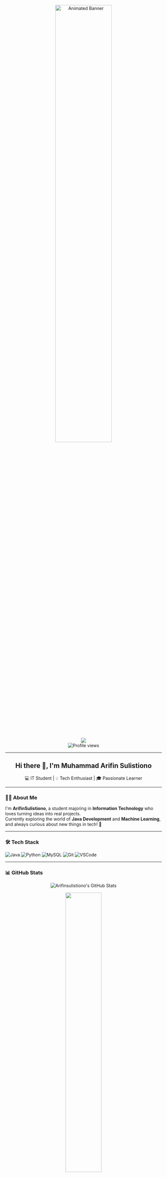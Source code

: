 <!-- Profil Rozalia - README GitHub -->

<p align="center">
  <img src="https://media1.tenor.com/m/7bL43aKBogcAAAAd/genshin-impact-hu-tao.gif" alt="Animated Banner" width="60%" />
</p>

<p align="center">
  <a href="https://www.instagram.com/arifin.sulistiono/#" target="_blank">
    <img src="https://img.shields.io/badge/Instagram-%23E4405F.svg?&style=for-the-badge&logo=instagram&logoColor=white" />
  </a>
  <br>
  <img src="https://komarev.com/ghpvc/?username=Arifinsulistiono&style=flat-square" alt="Profile views" />
</p>

---


<h2 align="center">Hi there 👋, I'm Muhammad Arifin Sulistiono</h2>
<p align="center">💻 IT Student | 💡 Tech Enthusiast | 🎓 Passionate Learner</p>

---

### 👩‍💻 About Me

I'm **ArifinSulistiono**, a student majoring in **Information Technology** who loves turning ideas into real projects.  
Currently exploring the world of **Java Development** and **Machine Learning**, and always curious about new things in tech! 🚀

---

### 🛠️ Tech Stack

![Java](https://img.shields.io/badge/Java-ED8B00?style=for-the-badge&logo=java&logoColor=white)
![Python](https://img.shields.io/badge/Python-3776AB?style=for-the-badge&logo=python&logoColor=white)
![MySQL](https://img.shields.io/badge/MySQL-005C84?style=for-the-badge&logo=mysql&logoColor=white)
![Git](https://img.shields.io/badge/Git-F05032?style=for-the-badge&logo=git&logoColor=white)
![VSCode](https://img.shields.io/badge/VS%20Code-007ACC?style=for-the-badge&logo=visual-studio-code&logoColor=white)

---

### 📊 GitHub Stats

<p align="center">
  <img src="https://github-readme-stats.vercel.app/api?username=Arifinsulistiono&show_icons=true&theme=radical" alt="Arifinsulistiono's GitHub Stats" />
</p>

<p align="center">
  <img src="https://github-readme-streak-stats.herokuapp.com/?user=Arifinsulistiono&theme=dark" width="48%" />
</p>

---

### 📁 Projects

- 🎯 [Final Grade Predictor]([https://github.com//final-grade-predictor](https://github.com/Arifinsulistiono/pemweb)) – Predict final student grades using assignments & exam scores via ML
- 🚧 More cool stuff coming soon...

---

### 📫 Connect with Me

Feel free to reach out or collaborate!  
📧 Email: arifinsulistiono21@gmail.com  

---

*“Learning never exhausts the mind.” – Leonardo da Vinci*
